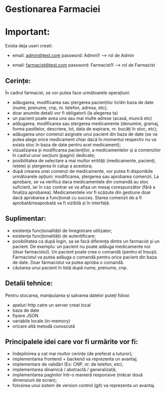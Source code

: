 # Gestionarea Farmaciei 

# Important:
Exista deja useri creati:
- email: admin@test.com
password: Admin1!
--> rol de Admin

- email: farmacist@test.com
password: Farmacist1!
--> rol de Farmacist

## Cerințe:

În cadrul farmaciei, se vor putea face următoarele operațiuni:

- adăugarea, modificarea sau ștergerea pacienților în/din baza de date (nume, prenume, cnp, nr. telefon, adresa, etc);
- doar anumite detalii vor fi obligatorii (la alegerea ta)
- un pacient poate avea una sau mai multe adrese (acasă, muncă etc)
- adăugarea, modificarea sau ștergerea medicamente (denumire, gramaj, forma pastilelor, descriere, lot, data de expirare, nr. bucăți în stoc, etc);
- adăugarea unor comenzi asignate unui pacient din baza de date (se va putea alege orice medicament chiar dacă în momentul respectiv nu va exista stoc în baza de date pentru acel medicament);
- vizualizarea și modificarea pacienților, a medicamentelor și a comenzilor în cadrul unor secțiuni (pagini) dedicate;
- posibilitatea de selectare a mai multor entități (medicamente, pacienți, rețete) și  ștergerea în calup a acestora;
- după crearea unei comenzi de medicamente, vor putea fi disponibile următoarele opțiuni: modificarea, ștergerea sau aprobarea comenzii. La aprobare, se va verifica daca medicamentele din comandă au stoc suficient, iar în caz contrar se va afișa un mesaj corespunzător (fără a finaliza aprobarea). Medicamentele vor fi scăzute din gestiune doar dacă aprobarea a funcționat cu succes. Starea comenzii de a fi aprobată/neaprobată va fi vizibilă și în interfață.


## Suplimentar:

- existența funcționalității de înregistrare utilizator;
- existența funcționalității de autentificare;
- posibilitatea ca după login, sa se facă diferența dintre un farmacist și un pacient.
De exemplu: un pacient nu poate adăuga medicamente noi (doar farmacistul). Un pacient poate crea o comandă (pentru el însuși). Farmacistul va putea adăuga o comandă pentru orice pacient din baza de date. Doar farmacistul va putea aproba o comandă.
- căutarea unui pacient în listă după nume, prenume, cnp.


## Detalii tehnice:

Pentru stocarea, manipularea și salvarea datelor puteți folosi:
- apeluri http catre un server creat local
- baza de date
- fișiere JSON
- variabile locale (in-memory)
- oricare altă metodă cunoscută

## Principalele idei care vor fi urmărite vor fi:

- îndeplinirea a cat mai multor cerințe (de preferat a tuturor);
- implementarea frontend + backend va reprezenta un avantaj;
- implementare de validări (Ex: CNP, nr. de telefon, etc);
- implementarea dinamică / abstractă / generalizată;
- implementarea paginilor într-o manieră responsive (măcar două dimensiuni de ecran);
- folosirea unui sistem de version control (git) va reprezenta un avantaj.
